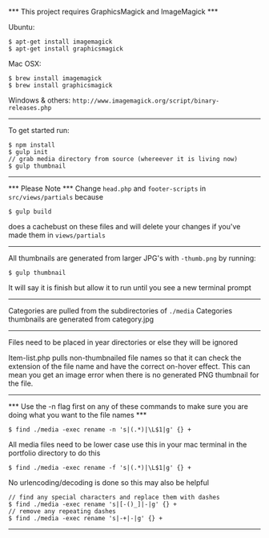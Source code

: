 *** This project requires GraphicsMagick and ImageMagick ***

Ubuntu:
```
$ apt-get install imagemagick
$ apt-get install graphicsmagick
```

Mac OSX:
```
$ brew install imagemagick
$ brew install graphicsmagick
```

Windows & others:
`
http://www.imagemagick.org/script/binary-releases.php
`

---

To get started run:
```
$ npm install
$ gulp init
// grab media directory from source (whereever it is living now)
$ gulp thumbnail
```

---

*** Please Note ***
Change `head.php` and `footer-scripts` in `src/views/partials` because 
``` 
$ gulp build
```
does a cachebust on these files and will delete your changes if you've made them in `views/partials`

---

All thumbnails are generated from larger JPG's with `-thumb.png` by running:
```
$ gulp thumbnail
```
It will say it is finish but allow it to run until you see a new terminal prompt

---

Categories are pulled from the subdirectories of `./media`
Categories thumbnails are generated from category.jpg

---

Files need to be placed in year directories or else they will be ignored

Item-list.php pulls non-thumbnailed file names so that it can check the extension of the file name and have the correct on-hover effect. This can mean you get an image error when there is no generated PNG thumbnail for the file.

---

*** Use the -n flag first on any of these commands to make sure you are doing what you want to the file names ***
```
$ find ./media -exec rename -n 's|(.*)|\L$1|g' {} +
```

All media files need to be lower case use this in your mac terminal in the portfolio directory to do this
```
$ find ./media -exec rename -f 's|(.*)|\L$1|g' {} +
```

No urlencoding/decoding is done so this may also be helpful
```
// find any special characters and replace them with dashes
$ find ./media -exec rename 's|[-()_]|-|g' {} +
// remove any repeating dashes
$ find ./media -exec rename 's|-+|-|g' {} +
```

---